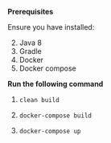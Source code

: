 **Prerequisites**

Ensure you have installed:

2. Java 8
1. Gradle
3. Docker
4. Docker compose


**Run the following command** 

1. ``clean build``

2. `docker-compose build`

3. `docker-compose up`
